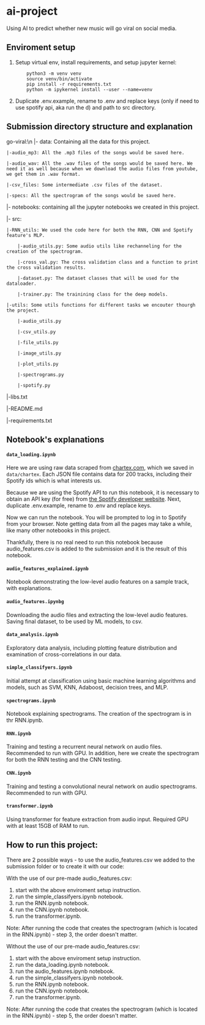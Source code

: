 # ai-project

Using AI to predict whether new music will go viral on social media.

## Enviroment setup

1. Setup virtual env, install requirements, and setup jupyter kernel:

   ```
       python3 -m venv venv
       source venv/bin/activate
       pip install -r requirements.txt
       python -m ipykernel install --user --name=venv
   ```

2. Duplicate .env.example, rename to .env and replace keys (only if need to use spotify api, aka run the d) and path to src directory.

## Submission directory structure and explanation

go-viral:\n
|- data: Containing all the data for this project.

    |-audio_mp3: All the .mp3 files of the songs would be saved here.
    
    |-audio_wav: All the .wav files of the songs would be saved here. We need it as well because when we download the audio files from youtube, we get them in .wav format.
    
    |-csv_files: Some intermediate .csv files of the dataset.
    
    |-specs: All the spectrogram of the songs would be saved here.
    
|- notebooks: containing all the jupyter notebooks we created in this project.

|- src:

    |-RNN_utils: We used the code here for both the RNN, CNN and Spotify feature's MLP.
    
        |-audio_utils.py: Some audio utils like rechanneling for the creation of the spectrogram.
        
        |-cross_val.py: The cross validation class and a function to print the cross validation results.
        
        |-dataset.py: The dataset classes that will be used for the dataloader.
        
        |-trainer.py: The trainining class for the deep models.
        
    |-utils: Some utils functions for different tasks we encouter thourgh the project.
    
        |-audio_utils.py
        
        |-csv_utils.py
        
        |-file_utils.py
        
        |-image_utils.py
        
        |-plot_utils.py
        
        |-spectrograms.py
        
        |-spotify.py
        
|-libs.txt

|-README.md

|-requirements.txt

## Notebook's explanations

#### `data_loading.ipynb`

Here we are using raw data scraped from [chartex.com](https://chartex.com/tiktok-music-chart-top-songs-from-tiktok/sort/number-videos-desc), which we saved in `data/chartex`. Each JSON file contains data for 200 tracks, including their Spotify ids which is what interests us.

Because we are using the Spotify API to run this notebook, it is necessary to obtain an API key (for free) from [the Spotify developer website](https://developer.spotify.com/documentation/web-api/tutorials/getting-started). Next, duplicate .env.example, rename to .env and replace keys.

Now we can run the notebook. You will be prompted to log in to Spotify from your browser.
Note getting data from all the pages may take a while, like many other notebooks in this project.

Thankfully, there is no real need to run this notebook because audio_features.csv is added to the submission and it is the result of this notebook.

#### `audio_features_explained.ipynb`

Notebook demonstrating the low-level audio features on a sample track, with explanations.

#### `audio_features.ipynbg`

Downloading the audio files and extracting the low-level audio features. Saving final dataset, to be used by ML models, to csv.

#### `data_analysis.ipynb`

Exploratory data analysis, including plotting feature distribution and examination of cross-correlations in our data.

#### `simple_classifyers.ipynb`

Initial attempt at classification using basic machine learning algorithms and models, such as SVM, KNN, Adaboost, decision trees, and MLP.

#### `spectrograms.ipynb`

Notebook explaining spectrograms. The creation of the spectrogram is in thr RNN.ipynb.

#### `RNN.ipynb`

Training and testing a recurrent neural network on audio files. Recommended to run with GPU. In addition, here we create the spectrogram for both the RNN testing and the CNN testing.

#### `CNN.ipynb`

Training and testing a convolutional neural network on audio spectrograms. Recommended to run with GPU.

#### `transformer.ipynb`

Using transformer for feature extraction from audio input. Required GPU with at least 15GB of RAM to run.

## How to run this project:

There are 2 possible ways - to use the audio_features.csv we added to the submission folder or to create it with our code:

With the use of our pre-made audio_features.csv:
1. start with the above enviroment setup instruction.
2. run the simple_classifyers.ipynb notebook.
3. run the RNN.ipynb notebook.
4. run the CNN.ipynb notebook.
5. run the transformer.ipynb.

Note: After running the code that creates the spectrogram (which is located in the RNN.ipynb) - step 3, the order doesn't matter.

Without the use of our pre-made audio_features.csv:
1. start with the above enviroment setup instruction.
2. run the data_loading.ipynb notebook.
3. run the audio_features.ipynb notebook.
4. run the simple_classifyers.ipynb notebook.
5. run the RNN.ipynb notebook.
6. run the CNN.ipynb notebook.
7. run the transformer.ipynb.

Note: After running the code that creates the spectrogram (which is located in the RNN.ipynb) - step 5, the order doesn't matter.
